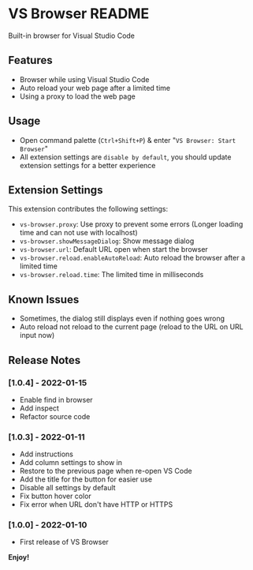 # VS Browser README

Built-in browser for Visual Studio Code

## Features

- Browser while using Visual Studio Code
- Auto reload your web page after a limited time
- Using a proxy to load the web page

## Usage

- Open command palette (`Ctrl+Shift+P`) & enter "`VS Browser: Start Browser`"
- All extension settings are `disable by default`, you should update extension settings for a better experience

## Extension Settings

This extension contributes the following settings:

* `vs-browser.proxy`: Use proxy to prevent some errors (Longer loading time and can not use with localhost)
* `vs-browser.showMessageDialog`: Show message dialog
* `vs-browser.url`: Default URL open when start the browser
* `vs-browser.reload.enableAutoReload`: Auto reload the browser after a limited time
* `vs-browser.reload.time`: The limited time in milliseconds

## Known Issues

* Sometimes, the dialog still displays even if nothing goes wrong
* Auto reload not reload to the current page (reload to the URL on URL input now)

## Release Notes

### [1.0.4] - 2022-01-15

- Enable find in browser
- Add inspect
- Refactor source code

### [1.0.3] - 2022-01-11

- Add instructions
- Add column settings to show in
- Restore to the previous page when re-open VS Code
- Add the title for the button for easier use
- Disable all settings by default
- Fix button hover color
- Fix error when URL don't have HTTP or HTTPS

### [1.0.0] - 2022-01-10

- First release of VS Browser

**Enjoy!**
